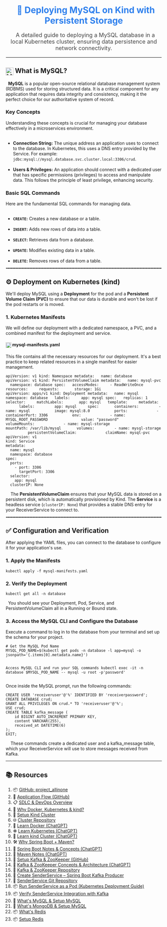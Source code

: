 <div style="font-family: -apple-system, BlinkMacSystemFont, 'Segoe UI', Helvetica, Arial, sans-serif, 'Apple Color Emoji', 'Segoe UI Emoji';">

<h1 align="center" style="color:#2F80ED;">
  🚀 Deploying MySQL on Kind with Persistent Storage
</h1>

<p align="center" style="font-size:18px; color:#444;">
  A detailed guide to deploying a MySQL database in a local Kubernetes cluster, ensuring data persistence and network connectivity.
</p>

<hr style="border:1px solid #ddd;"/>

<h2><img src="https://www.mysql.com/common/logos/mysql-logo-95x49.png" alt="MySQL Logo" height="25" style="vertical-align: middle;"/> What is MySQL?</h2>
<p>
  <strong>MySQL</strong> is a popular open-source relational database management system (RDBMS) used for storing structured data. It is a critical component for any application that requires data integrity and consistency, making it the perfect choice for our authoritative system of record.
</p>

<h3>Key Concepts</h3>
<p>Understanding these concepts is crucial for managing your database effectively in a microservices environment.</p>
<ul>
  <li><strong>Connection String:</strong> The unique address an application uses to connect to the database. In Kubernetes, this uses a DNS entry provided by the Service. For example: <code>jdbc:mysql://mysql.database.svc.cluster.local:3306/crud</code>.</li>
  <li><strong>Users & Privileges:</strong> An application should connect with a dedicated user that has specific permissions (privileges) to access and manipulate data. This follows the principle of least privilege, enhancing security.</li>
</ul>

<h3>Basic SQL Commands</h3>
<p>Here are the fundamental SQL commands for managing data. </p>
<ul>
  <li><strong><code>CREATE</code>:</strong> Creates a new database or a table.</li>
  <li><strong><code>INSERT</code>:</strong> Adds new rows of data into a table.</li>
  <li><strong><code>SELECT</code>:</strong> Retrieves data from a database.</li>
  <li><strong><code>UPDATE</code>:</strong> Modifies existing data in a table.</li>
  <li><strong><code>DELETE</code>:</strong> Removes rows of data from a table.</li>
</ul>

<hr style="border:1px dashed #ccc;"/>

<h2>⚙️ Deployment on Kubernetes (kind)</h2>
<p>We'll deploy MySQL using a <strong>Deployment</strong> for the pod and a <strong>Persistent Volume Claim (PVC)</strong> to ensure that our data is durable and won't be lost if the pod restarts or is moved.</p>

<h3>1. Kubernetes Manifests</h3>
<p>We will define our deployment with a dedicated namespace, a PVC, and a combined manifest for the deployment and service.</p>

<h4><img src="https://kubernetes.io/images/favicon.png" alt="Kubernetes Icon" height="18" style="vertical-align: middle;"/> mysql-manifests.yaml</h4> <p>This file contains all the necessary resources for our deployment. It's a best practice to keep related resources in a single manifest for easier management.</p> <pre><code>apiVersion: v1 kind: Namespace metadata:   name: database
apiVersion: v1 kind: PersistentVolumeClaim metadata:   name: mysql-pvc   namespace: database spec:   accessModes:     - ReadWriteOnce   resources:     requests:       storage: 1Gi
apiVersion: apps/v1 kind: Deployment metadata:   name: mysql   namespace: database   labels:     app: mysql spec:   replicas: 1   selector:     matchLabels:       app: mysql   template:     metadata:       labels:         app: mysql     spec:       containers:         - name: mysql           image: mysql:8.0           ports:             - containerPort: 3306           env:             - name: MYSQL_ROOT_PASSWORD               value: "password"           volumeMounts:             - name: mysql-storage               mountPath: /var/lib/mysql       volumes:         - name: mysql-storage           persistentVolumeClaim:             claimName: mysql-pvc
apiVersion: v1
kind: Service
metadata:
  name: mysql
  namespace: database
spec:
  ports:
    - port: 3306
      targetPort: 3306
  selector:
    app: mysql
  clusterIP: None
</code></pre>
<p>
 
  The <strong>PersistentVolumeClaim</strong> ensures that your MySQL data is stored on a persistent disk, which is automatically provisioned by Kind. The <strong>Service</strong> is a headless service (<code>clusterIP: None</code>) that provides a stable DNS entry for your ReceiverService to connect to.
</p>

<hr style="border:1px dashed #ccc;"/>

<h2>✅ Configuration and Verification</h2>
<p>After applying the YAML files, you can connect to the database to configure it for your application's use.</p>
<h3>1. Apply the Manifests</h3>
<pre><code>kubectl apply -f mysql-manifests.yaml</code></pre>

<h3>2. Verify the Deployment</h3>
<pre><code>kubectl get all -n database</code></pre>
<p>
  You should see your Deployment, Pod, Service, and PersistentVolumeClaim all in a Running or Bound state.
</p>

<h3>3. Access the MySQL CLI and Configure the Database</h3>
<p>Execute a command to log in to the database from your terminal and set up the schema for your project.</p>
<pre><code># Get the MySQL Pod Name
MYSQL_POD_NAME=$(kubectl get pods -n database -l app=mysql -o jsonpath='{.items[0].metadata.name}')

Access MySQL CLI and run your SQL commands
kubectl exec -it -n database $MYSQL_POD_NAME -- mysql -u root -p'password'</code></pre>

<p>Once inside the MySQL prompt, run the following commands:</p>
<pre><code>CREATE USER 'receiveruser'@'%' IDENTIFIED BY 'receiverpassword';
CREATE DATABASE crud;
GRANT ALL PRIVILEGES ON crud.* TO 'receiveruser'@'%';
USE crud;
CREATE TABLE kafka_message (
    id BIGINT AUTO_INCREMENT PRIMARY KEY,
    content VARCHAR(255),
    received_at DATETIME(6)
);
EXIT;</code></pre>
<p>
 
  These commands create a dedicated user and a kafka_message table, which your ReceiverService will use to store messages received from Kafka.
</p>

</div>

---

<h2>📚 Resources</h2>
<ol>
  <!-- GitHub Repos & Overviews -->
  <li>📦 <a href="https://github.com/praveen581348/project_allinone" target="_blank">GitHub: project_allinone</a></li>
   <li>🔁 <a href="https://github.com/praveen581348/project_allinone/blob/master/application_flow.md" target="_blank">Application Flow (GitHub)</a></li>
  <li>📋 <a href="https://github.com/praveen581348/project_allinone/blob/master/SDLC-and-DevOps-Overview.md" target="_blank">SDLC & DevOps Overview</a></li>
  
  <!-- Docker, Kubernetes, kind -->
  <li>🚀 <a href="https://github.com/praveen581348/project_allinone/blob/master/why_docker_kubernetes_kind.md" target="_blank">Why Docker, Kubernetes & kind?</a></li>
  <li>🔧 <a href="https://github.com/praveen581348/project_allinone/blob/master/why_docker_kubernetes_kind.md" target="_blank">Setup Kind Cluster</a></li>
  <li>🌐 <a href="https://github.com/praveen581348/cluster" target="_blank">Cluster Repository</a></li>
  
  <!-- Docker -->
  <li>🐳 <a href="https://chatgpt.com/share/6857d18a-a8c0-8001-9c67-850a90e9ddbe" target="_blank">Learn Docker (ChatGPT)</a></li>
  
  <!-- Kubernetes -->
  <li>☸️ <a href="https://chatgpt.com/share/6857e648-5de0-8001-ab14-7897f0aa5989" target="_blank">Learn Kubernetes (ChatGPT)</a></li>
  
  <!-- kind -->
  <li>🧪 <a href="https://chatgpt.com/share/6857e7f1-2d24-8001-88c5-41d0bf8c0c51" target="_blank">Learn kind Cluster (ChatGPT)</a></li>
  
  <!-- Spring Boot + Maven -->
  <li>🛠️ <a href="https://github.com/praveen581348/project_allinone/blob/master/why_springboot_maven.md" target="_blank">Why Spring Boot + Maven?</a></li>
  <li>🌱 <a href="https://chatgpt.com/share/685854c4-f9b4-8001-a16d-bab5320f29d5" target="_blank">Spring Boot Notes & Concepts (ChatGPT)</a></li>
  <li>📘 <a href="https://chatgpt.com/share/6859922a-e6f4-8001-864e-ba59b47ad706" target="_blank">Maven Notes (ChatGPT)</a></li>
  
  <!-- Kafka + ZooKeeper -->
  <li>📡 <a href="https://github.com/praveen581348/project_allinone/blob/master/setup_kafka_zookpeer.md" target="_blank">Setup Kafka & ZooKeeper (GitHub)</a></li>
  <li>📄 <a href="https://chatgpt.com/share/685d3b2e-485c-8001-bc5c-8c3702594e35" target="_blank">Kafka & ZooKeeper Concepts & Architecture (ChatGPT)</a></li>
  <li>📂 <a href="https://github.com/praveen581348/kafka_zookeeper" target="_blank">Kafka & ZooKeeper Repository</a></li>

   <!-- SenderService -->
   <li>🚀 <a href="https://github.com/praveen581348/project_allinone/blob/master/create_senderservice.md" target="_blank">Create SenderService – Spring Boot Kafka Producer</a></li>
   <li>📁 <a href="https://github.com/praveen581348/senderservice" target="_blank">SenderService Git Repository</a></li>
    <li>📦 <a href="https://github.com/praveen581348/project_allinone/blob/master/run_senderservice_as_pod.md" target="_blank">Run SenderService as a Pod (Kubernetes Deployment Guide)</a></li>
    <li>📦 <a href="https://github.com/praveen581348/project_allinone/blob/master/verify_senderservice_kafka.md" target="_blank">Verify SenderService Integration with Kafka</a></li>

 <!-- DataBase -->
   <li>🚀 <a href="https://github.com/praveen581348/project_allinone/blob/master/create_senderservice.md" target="_blank">What's MySQL & Setup MySQL</a></li>
   <li>📁 <a href="https://github.com/praveen581348/senderservice" target="_blank">What's MongoDB & Setup MySQL</a></li>
    <li>📦 <a href="https://github.com/praveen581348/project_allinone/blob/master/run_senderservice_as_pod.md" target="_blank">What's Redis</a></li>
    <li>📦 <a href="https://github.com/praveen581348/project_allinone/blob/master/run_senderservice_as_pod.md" target="_blank">Setup Redis</a></li>
</ol>





